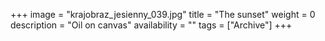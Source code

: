 +++
image = "krajobraz_jesienny_039.jpg"
title = "The sunset"
weight = 0
description = "Oil on canvas"
availability = ""
tags = ["Archive"]
+++
